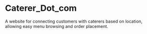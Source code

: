 # Caterer_Dot_com
A website for connecting customers with caterers based on location, allowing easy menu browsing and order placement.
